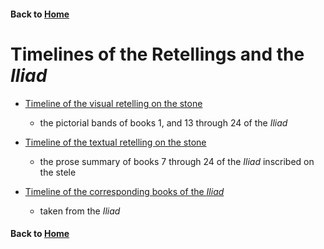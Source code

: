 #### Back to [Home](https://brclar15.github.io/tabulaCapitolina/)


# Timelines of the Retellings and the *Iliad*

- [Timeline of the visual retelling on the stone](tabImagesTL.md)
  - the pictorial bands of books 1, and 13 through 24 of the *Iliad*

- [Timeline of the textual retelling on the stone](tabTextTL.md)
  - the prose summary of books 7 through 24 of the *Iliad* inscribed on the stele

- [Timeline of the corresponding books of the *Iliad*](iliadTL.md)
  - taken from the *Iliad*



#### Back to [Home](https://brclar15.github.io/tabulaCapitolina/)
